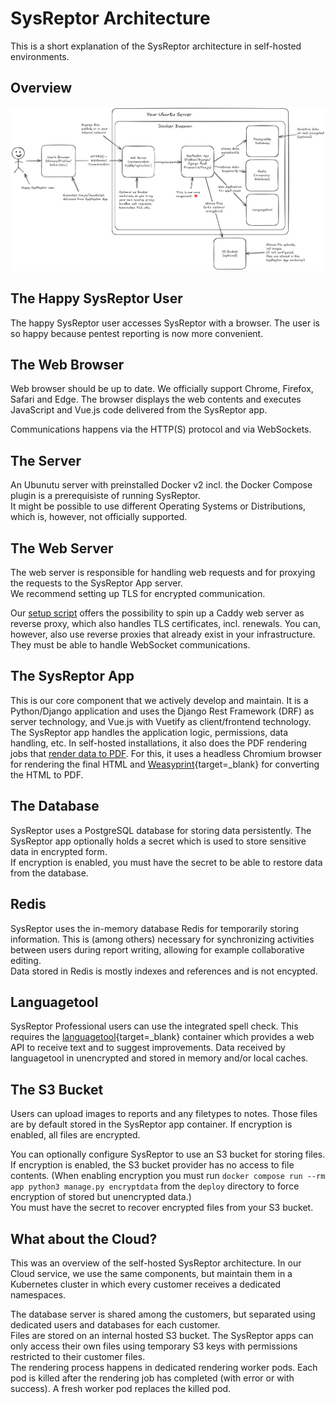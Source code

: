 # SysReptor Architecture
This is a short explanation of the SysReptor architecture in self-hosted environments.  

## Overview
![SysReptor self-hosted architecture](../images/architecture.png)

## The Happy SysReptor User
The happy SysReptor user accesses SysReptor with a browser. The user is so happy because pentest reporting is now more convenient.

## The Web Browser
Web browser should be up to date. We officially support Chrome, Firefox, Safari and Edge.
The browser displays the web contents and executes JavaScript and Vue.js code delivered from the SysReptor app.

Communications happens via the HTTP(S) protocol and via WebSockets.

## The Server
An Ubunutu server with preinstalled Docker v2 incl. the Docker Compose plugin is a prerequisiste of running SysReptor.  
It might be possible to use different Operating Systems or Distributions, which is, however, not officially supported.

## The Web Server
The web server is responsible for handling web requests and for proxying the requests to the SysReptor App server.  
We recommend setting up TLS for encrypted communication.

Our [setup script](../setup/installation.md#easy-script-installation) offers the possibility to spin up a Caddy web server as reverse proxy, which also handles TLS certificates, incl. renewals. You can, however, also use reverse proxies that already exist in your infrastructure. They must be able to handle WebSocket communications.

## The SysReptor App
This is our core component that we actively develop and maintain. It is a Python/Django application and uses the Django Rest Framework (DRF) as server technology, and Vue.js with Vuetify as client/frontend technology. The SysReptor app handles the application logic, permissions, data handling, etc. In self-hosted installations, it also does the PDF rendering jobs that [render data to PDF](../insights/rendering-workflow.md). For this, it uses a headless Chromium browser for rendering the final HTML and [Weasyprint](https://weasyprint.org/){target=_blank} for converting the HTML to PDF.

## The Database
SysReptor uses a PostgreSQL database for storing data persistently. The SysReptor app optionally holds a secret which is used to store sensitive data in encrypted form.  
If encryption is enabled, you must have the secret to be able to restore data from the database.

## Redis
SysReptor uses the in-memory database Redis for temporarily storing information. This is (among others) necessary for synchronizing activities between users during report writing, allowing for example collaborative editing.  
Data stored in Redis is mostly indexes and references and is not encypted.

## Languagetool
SysReptor Professional users can use the integrated spell check. This requires the [languagetool](https://languagetool.org/){target=_blank} container which provides a web API to receive text and to suggest improvements. Data received by languagetool in unencrypted and stored in memory and/or local caches.

## The S3 Bucket
Users can upload images to reports and any filetypes to notes. Those files are by default stored in the SysReptor app container.
If encryption is enabled, all files are encrypted.

You can optionally configure SysReptor to use an S3 bucket for storing files. If encryption is enabled, the S3 bucket provider has no access to file contents. (When enabling encryption you must run `docker compose run --rm app python3 manage.py encryptdata` from the `deploy` directory to force encryption of stored but unencrypted data.)  
You must have the secret to recover encrypted files from your S3 bucket.

## What about the Cloud?
This was an overview of the self-hosted SysReptor architecture.
In our Cloud service, we use the same components, but maintain them in a Kubernetes cluster in which every customer receives a dedicated namespaces.

The database server is shared among the customers, but separated using dedicated users and databases for each customer.  
Files are stored on an internal hosted S3 bucket. The SysReptor apps can only access their own files using temporary S3 keys with permissions restricted to their customer files.  
The rendering process happens in dedicated rendering worker pods. Each pod is killed after the rendering job has completed (with error or with success). A fresh worker pod replaces the killed pod.
